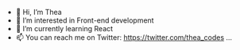 - 👋 Hi, I’m Thea
- 👀 I’m interested in Front-end development
- 🌱 I’m currently learning React
- 📫 You can reach me on Twitter: https://twitter.com/thea_codes ...

<!---
TheaAleksovDev/TheaAleksovDev is a ✨ special ✨ repository because its `README.md` (this file) appears on your GitHub profile.
You can click the Preview link to take a look at your changes.
--->
